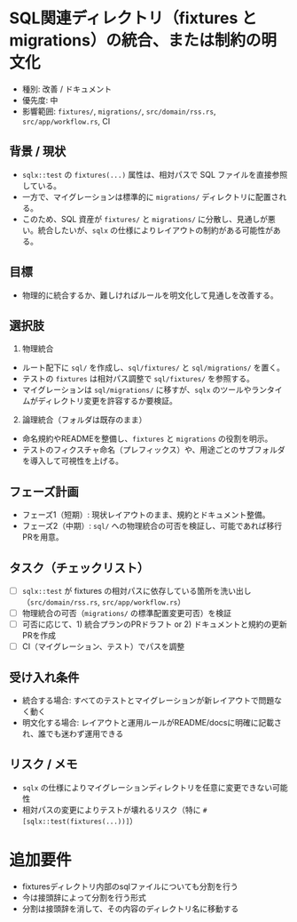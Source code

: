 # SQL関連ディレクトリ（fixtures と migrations）の統合、または制約の明文化

- 種別: 改善 / ドキュメント
- 優先度: 中
- 影響範囲: `fixtures/`, `migrations/`, `src/domain/rss.rs`, `src/app/workflow.rs`, CI

## 背景 / 現状

- `sqlx::test` の `fixtures(...)` 属性は、相対パスで SQL ファイルを直接参照している。
- 一方で、マイグレーションは標準的に `migrations/` ディレクトリに配置される。
- このため、SQL 資産が `fixtures/` と `migrations/` に分散し、見通しが悪い。統合したいが、`sqlx` の仕様によりレイアウトの制約がある可能性がある。

## 目標

- 物理的に統合するか、難しければルールを明文化して見通しを改善する。

## 選択肢

1) 物理統合
- ルート配下に `sql/` を作成し、`sql/fixtures/` と `sql/migrations/` を置く。
- テストの `fixtures` は相対パス調整で `sql/fixtures/` を参照する。
- マイグレーションは `sql/migrations/` に移すが、`sqlx` のツールやランタイムがディレクトリ変更を許容するか要検証。

2) 論理統合（フォルダは既存のまま）
- 命名規約やREADMEを整備し、`fixtures` と `migrations` の役割を明示。
- テストのフィクスチャ命名（プレフィックス）や、用途ごとのサブフォルダを導入して可視性を上げる。

## フェーズ計画

- フェーズ1（短期）: 現状レイアウトのまま、規約とドキュメント整備。
- フェーズ2（中期）: `sql/` への物理統合の可否を検証し、可能であれば移行PRを用意。

## タスク（チェックリスト）
- [ ] `sqlx::test` が fixtures の相対パスに依存している箇所を洗い出し（`src/domain/rss.rs`, `src/app/workflow.rs`）
- [ ] 物理統合の可否（`migrations/` の標準配置変更可否）を検証
- [ ] 可否に応じて、1) 統合プランのPRドラフト or 2) ドキュメントと規約の更新PRを作成
- [ ] CI（マイグレーション、テスト）でパスを調整

## 受け入れ条件
- 統合する場合: すべてのテストとマイグレーションが新レイアウトで問題なく動く
- 明文化する場合: レイアウトと運用ルールがREADME/docsに明確に記載され、誰でも迷わず運用できる

## リスク / メモ
- `sqlx` の仕様によりマイグレーションディレクトリを任意に変更できない可能性
- 相対パスの変更によりテストが壊れるリスク（特に `#[sqlx::test(fixtures(...))]`）

# 追加要件
- fixturesディレクトリ内部のsqlファイルについても分割を行う
- 今は接頭辞によって分割を行う形式
- 分割は接頭辞を消して、その内容のディレクトリ名に移動する
